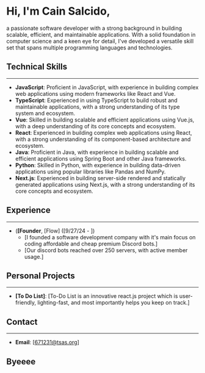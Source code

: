 

# Hi, I'm Cain Salcido, 
a passionate software developer with a strong background in building scalable, efficient, and maintainable applications. With a solid foundation in computer science and a keen eye for detail, I've developed a versatile skill set that spans multiple programming languages and technologies.

## Technical Skills
--------------------

* **JavaScript**: Proficient in JavaScript, with experience in building complex web applications using modern frameworks like React and Vue.
* **TypeScript**: Experienced in using TypeScript to build robust and maintainable applications, with a strong understanding of its type system and ecosystem.
* **Vue**: Skilled in building scalable and efficient applications using Vue.js, with a deep understanding of its core concepts and ecosystem.
* **React**: Experienced in building complex web applications using React, with a strong understanding of its component-based architecture and ecosystem.
* **Java**: Proficient in Java, with experience in building scalable and efficient applications using Spring Boot and other Java frameworks.
* **Python**: Skilled in Python, with experience in building data-driven applications using popular libraries like Pandas and NumPy.
* **Next.js**: Experienced in building server-side rendered and statically generated applications using Next.js, with a strong understanding of its core concepts and ecosystem.


## Experience
--------------

* (**[Founder**, [Flow] ([9/27/24 - ])
	+ [I founded a software development company with it's main focus on coding affordable and cheap premium Discord bots.]
	+ [Our discord bots reached over 250 servers, with active member usage.]


## Personal Projects
--------------------

* **[To Do List]**: [To-Do List is an innovative react.js project which is user-friendly, lighting-fast, and most importantly helps you keep on track.]

## Contact
------------

* **Email**: [671231@tsas.org]

## Byeeee
